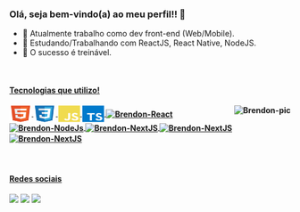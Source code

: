 ### Olá, seja bem-vindo(a) ao meu perfil!! 👋

- 🔭 Atualmente trabalho como dev front-end (Web/Mobile).
- 🌱 Estudando/Trabalhando com ReactJS, React Native, NodeJS.
- 📗 O sucesso é treinável.


<div align="center">
  <a href="https://github.com/brendongit">

</div></br>
  
  <div style="display: inline_block">
 
  <h4> Tecnologias que utilizo!  <h4/>
    <img align="right" alt="Brendon-pic" height="350" src="https://i.giphy.com/media/0eC2lKzxzeQmi7c0Rt/giphy.webp">
  <img align="center" alt="Brendon-HTML" height="30" width="40" src="https://raw.githubusercontent.com/devicons/devicon/master/icons/html5/html5-original.svg">
  <img align="center" alt="Brendon-CSS" height="30" width="40" src="https://raw.githubusercontent.com/devicons/devicon/master/icons/css3/css3-original.svg">
  <img align="center" alt="Brendon-Js" height="30" width="40" src="https://raw.githubusercontent.com/devicons/devicon/master/icons/javascript/javascript-plain.svg">
  <img align="center" alt="Brendon-Ts" height="30" width="40" src="https://raw.githubusercontent.com/devicons/devicon/master/icons/typescript/typescript-plain.svg">
  <img align="center" alt="Brendon-React" height="30" width="40" src="https://cdn.jsdelivr.net/gh/devicons/devicon/icons/react/react-original.svg">
  <img align="center" alt="Brendon-NodeJs" height="30" width="40" src="https://cdn.jsdelivr.net/gh/devicons/devicon/icons/nodejs/nodejs-original.svg">
  <img align="center" alt="Brendon-NextJS" height="30" width="40" src="https://cdn.jsdelivr.net/gh/devicons/devicon/icons/nextjs/nextjs-original.svg">
  <img align="center" alt="Brendon-NextJS" height="30" width="40" src="https://cdn.jsdelivr.net/gh/devicons/devicon/icons/tailwindcss/tailwindcss-plain.svg">
  <img align="center" alt="Brendon-NextJS" height="30" width="40" src="https://cdn.jsdelivr.net/gh/devicons/devicon/icons/figma/figma-original.svg">
          
          
          
          
 
</div>
</div>
  
</br>
  
  <div>
  <h4>Redes sociais</h4>
   <a href = "https://www.linkedin.com/in/brendon-oliveira-0b467923a"><img src="https://img.shields.io/badge/LinkedIn-d8582c?style=for-the-badge&logo=linkedin&logoColor=white" target="_blank"></a>
    <a href = "mailto:brendondev22@gmail.com"><img src="https://img.shields.io/badge/Gmail-d8582c?style=for-the-badge&logo=gmail&logoColor=white" target="_blank"></a>
  <a href="https://instagram.com/brendonoliveira9" target="_blank"><img src="https://img.shields.io/badge/Instagram-d8582c?style=for-the-badge&logo=instagram&logoColor=white" target="_blank"></a>

 
 
 
  </div>
